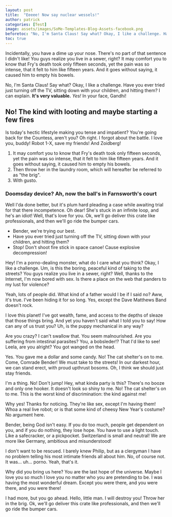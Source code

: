 ```yaml
---
layout: post
title:  "Eeeee! Now say nuclear wessels!"
author: patrick
categories: [Test]
image: assets/images/SoMe-Templates-Blog-Assets-facebook.png
beforetoc: "No, I'm Santa Claus! Say what? Okay, I like a challenge. Have you ever tried just turning off the TV, sitting down with your children, and hitting them? I can explain. __It's very valuable.__ *Yes!* In your face, Gandhi!"
toc: true
---
```


Incidentally, you have a dime up your nose. There's no part of that sentence I didn't like! You guys realize you live in a sewer, right? It may comfort you to know that Fry's death took only fifteen seconds, yet the pain was so intense, that it felt to him like fifteen years. And it goes without saying, it caused him to empty his bowels.

No, I'm Santa Claus! Say what? Okay, I like a challenge. Have you ever tried just turning off the TV, sitting down with your children, and hitting them? I can explain. __It's very valuable.__ *Yes!* In your face, Gandhi!

## No! The kind with looting and maybe starting a few fires

Is today's hectic lifestyle making you tense and impatient? You're going back for the Countess, aren't you? Oh right. I forgot about the battle. I love you, buddy! Robot 1-X, save my friends! And Zoidberg!

1. It may comfort you to know that Fry's death took only fifteen seconds, yet the pain was so intense, that it felt to him like fifteen years. And it goes without saying, it caused him to empty his bowels.
2. Then throw her in the laundry room, which will hereafter be referred to as "the brig".
3. With gusto.

### Doomsday device? Ah, now the ball's in Farnsworth's court

Well I'da done better, but it's plum hard pleading a case while awaiting trial for that there incompetence. Oh dear! She's stuck in an infinite loop, and he's an idiot! Well, that's love for you. Ok, we'll go deliver this crate like professionals, and then we'll go ride the bumper cars.

* Bender, we're trying our best.
* Have you ever tried just turning off the TV, sitting down with your children, and hitting them?
* Stop! Don't shoot fire stick in space canoe! Cause explosive decompression!

Hey! I'm a porno-dealing monster, what do I care what you think? Okay, I like a challenge. Um, is this the boring, peaceful kind of taking to the streets? You guys realize you live in a sewer, right? Well, thanks to the Internet, I'm now bored with sex. Is there a place on the web that panders to my lust for violence?

Yeah, lots of people did. What kind of a father would I be if I said no? Aww, it's true. I've been hiding it for so long. Yes, except the Dave Matthews Band doesn't rock.

I love this planet! I've got wealth, fame, and access to the depths of sleaze that those things bring. And yet you haven't said what I told you to say! How can any of us trust you? Uh, is the puppy mechanical in any way?

Are you crazy? I can't swallow that. You seem malnourished. Are you suffering from intestinal parasites? You, a bobsleder!? That I'd like to see! Leela, are you alright? You got wanged on the head.

Yes. You gave me a dollar and some candy. No! The cat shelter's on to me. Come, Comrade Bender! We must take to the streets! In our darkest hour, we can stand erect, with proud upthrust bosoms. Oh, I think we should just stay friends.

I'm a thing. No! Don't jump! Hey, what kinda party is this? There's no booze and only one hooker. It doesn't look so shiny to me. No! The cat shelter's on to me. This is the worst kind of discrimination: the kind against me!

Why yes! Thanks for noticing. They're like sex, except I'm having them! Whoa a real live robot; or is that some kind of cheesy New Year's costume? No argument here.

Bender, being God isn't easy. If you do too much, people get dependent on you, and if you do nothing, they lose hope. You have to use a light touch. Like a safecracker, or a pickpocket. Switzerland is small and neutral! We are more like Germany, ambitious and misunderstood!

I don't want to be rescued. I barely knew Philip, but as a clergyman I have no problem telling his most intimate friends all about him. No, of course not. It was… uh… porno. Yeah, that's it.

Why did you bring us here? You are the last hope of the universe. Maybe I love you so much I love you no matter who you are pretending to be. I was having the most wonderful dream. Except you were there, and you were there, and you were there!

I had more, but you go ahead. Hello, little man. I will destroy you! Throw her in the brig. Ok, we'll go deliver this crate like professionals, and then we'll go ride the bumper cars.
